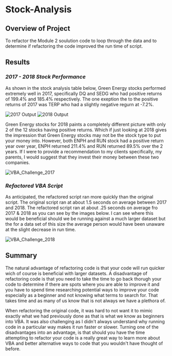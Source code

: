 # **Stock-Analysis**

## **Overview of Project**
To refactor the Module 2 soulution code to loop through the data and to determine if refactoring the code improved the run time of script. 

## **Results**

### _2017 - 2018 Stock Performance_
As shown in the stock analysis table below, Green Energy stocks performed extremely well in 2017, specifically DQ and SEDG who had positive returns of 199.4% and 185.4% respectively. The one exeption the to the positive returns of 2017 was TERP who had a slightly negative regurn at -7.2%. 

![2017 Output](https://user-images.githubusercontent.com/88597956/136121142-c18a0701-23ef-4c2b-ac0d-ba0b0ba2bd83.PNG)
    ![2018 Output](https://user-images.githubusercontent.com/88597956/136121146-6611b862-e1c1-4c58-ae30-417ce1900b45.PNG)


Green Energy stocks for 2018 paints a completely different picture with only 2 of the 12 stocks having positive returns. Which if just looking at 2018 gives the impression that Green Energy stocks may not be the stock type to put your money into. However, both ENPH and RUN stock had a positive return year over year, ENPH returned 211.4% and RUN returned 89.5% over the 2 years. If I were to provide a recommendation to my clients specifically, my parents, I would suggest that they invest their money between these two companies.


![VBA_Challenge_2017](https://user-images.githubusercontent.com/88597956/136120599-ed74d67e-2d12-4df4-9ebf-2b38b6d73743.PNG)


### _Refactored VBA Script_
As anticipated, the refactored script ran more quickly than the original script. The original script ran at about 1.5 seconds on average between 2017 and 2018. The refactored script ran at about .25 seconds on average fro 2017 & 2018 as you can see by the images below. I can see where this would be beneficial should we be running against a much larger dataset but the for a data set of this size the average person would have been unaware at the slight decrease in run time.

![VBA_Challenge_2018](https://user-images.githubusercontent.com/88597956/136120615-c20347cd-ae08-4237-bbb6-3404d3eac039.PNG)


## **Summary**
The natural advantage of refactoring code is that your code will run quicker wich of course is beneficial with larger datasets. A disadvantage of refactoring code is that you need to take the time to go back thorugh your code to determine if there are spots where you are able to improve it and you have to spend time researching potential ways to improve your code especially as a beginner and not knowing what terms to search for. That takes time and as many of us know that is not always we have a plethora of. 

When refactoring the original code, it was hard to not want it to mimic exactly what we had previously done as that is what we know as beginners into VBA. It was also challenging as I didn't always understand why running code in a particular way makes it run faster or slower. Turning one of the disadvantages into an advantage, is that should you have the time attempting to refactor your code is a really great way to learn more about VBA and better alternative ways to code that you wouldn't have thought of before.
